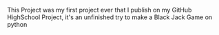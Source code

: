 This Project was my first project ever that I publish on my GitHub
HighSchool Project, it's an unfinished try to make a Black Jack Game on python
